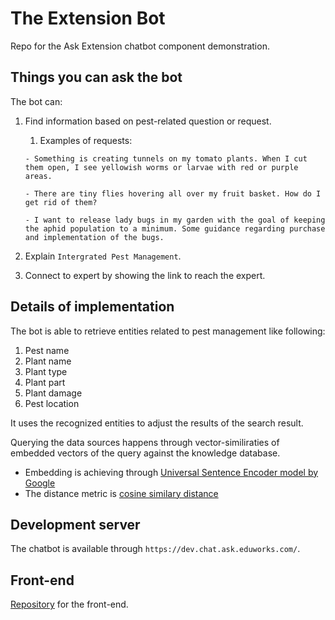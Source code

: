 # The Extension Bot

Repo for the Ask Extension chatbot component demonstration.
## Things you can ask the bot

The bot can:

1. Find information based on pest-related question or request.
    1. Examples of requests:
    ```
    - Something is creating tunnels on my tomato plants. When I cut them open, I see yellowish worms or larvae with red or purple areas.
    ```

    ```
    - There are tiny flies hovering all over my fruit basket. How do I get rid of them?
    ```

    ```
    - I want to release lady bugs in my garden with the goal of keeping the aphid population to a minimum. Some guidance regarding purchase and implementation of the bugs.
    ```
2. Explain `Intergrated Pest Management`.
3. Connect to expert by showing the link to reach the expert.

## Details of implementation

The bot is able to retrieve entities related to pest management like following:
1. Pest name
2. Plant name
3. Plant type
4. Plant part
5. Plant damage
6. Pest location

It uses the recognized entities to adjust the results of the search result.

Querying the data sources happens through vector-similiraties of embedded vectors of the query against the knowledge database.

* Embedding is achieving through [Universal Sentence Encoder model by Google](https://static.googleusercontent.com/media/research.google.com/en//pubs/archive/46808.pdf)
* The distance metric is [cosine similary distance](https://en.wikipedia.org/wiki/Cosine_similarity)

## Development server

The chatbot is available through `https://dev.chat.ask.eduworks.com/`.

## Front-end

[Repository](https://git.eduworks.us/ask-extension/askchatbot-widget) for the front-end.
